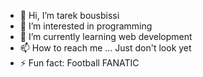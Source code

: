 - 👋 Hi, I’m tarek bousbissi
- 👀 I’m interested in programming
- 🌱 I’m currently learning web development
- 📫 How to reach me ... Just don't look yet
- ⚡ Fun fact: Football FANATIC
